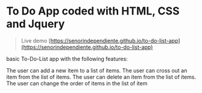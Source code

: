 # To Do App coded with HTML, CSS and Jquery

> Live demo [https://senorindependiente.github.io/to-do-list-app](https://senorindependiente.github.io/to-do-list-app)

basic To-Do-List app with the following features:

The user can add a new item to a list of items.
The user can cross out an item from the list of items.
The user can delete an item from the list of items.
The user can change the order of items in the list of item
